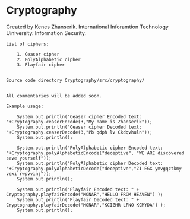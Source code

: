 Cryptography
============

Created by Kenes Zhanserik. International Inforamtion Technology Uiniversity. Information Security. 

    List of ciphers:

        1. Ceaser cipher
        2. PolyAlphabetic cipher
        3. Playfair cipher
        
    
    Source code directory Cryptography/src/cryptography/
    
    
    All commentaries will be added soon.  
    
    Example usage:
        
        System.out.println("Ceaser cipher Encoded text: "+Cryptography.ceaserEncode(3,"My name is Zhanserik"));
        System.out.println("Ceaser cipher Decoded text: "+Cryptography.ceaserDecode(3,"Pb qdph lv Ckdqvhuln"));
        System.out.println();
        
        System.out.println("PolyAlphabetic cipher Encoded text: "+Cryptography.polyAlphabeticEncode("deceptive", "WE ARE discovered save yourself"));
        System.out.println("PolyAlphabetic cipher Decoded text: "+Cryptography.polyAlphabeticDecode("deceptive","ZI EGX ymvgqztkmy vexi rwpvvinj"));
        System.out.println();
        
        System.out.println("Playfair Encoded text: " + Cryptography.playfairEncode("MONAR","HELLO FROM HEAVEN") );
        System.out.println("Playfair Decoded text: " + Cryptography.playfairDecode("MONAR","KCIZHR LFNO KCMYDA") );
        System.out.println();
